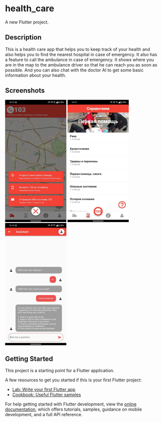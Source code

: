# health_care

A new Flutter project.

## Description

This is a health care app that helps you to keep track of your health and also helps you to find the nearest hospital in case of emergency. It also has a feature to call the ambulance in case of emergency. It shows where you are in the map to the ambulance driver so that he can reach you as soon as possible.
And you can also chat with the doctor AI to get some basic information about your health.

## Screenshots

<img src="flutter_02.jpg" width="200" height="400" />
<img src="flutter_01.jpg" width="200" height="400" />
<img src="flutter_03.jpg" width="200" height="400" />

## Getting Started

This project is a starting point for a Flutter application.

A few resources to get you started if this is your first Flutter project:

- [Lab: Write your first Flutter app](https://docs.flutter.dev/get-started/codelab)
- [Cookbook: Useful Flutter samples](https://docs.flutter.dev/cookbook)

For help getting started with Flutter development, view the
[online documentation](https://docs.flutter.dev/), which offers tutorials,
samples, guidance on mobile development, and a full API reference.
